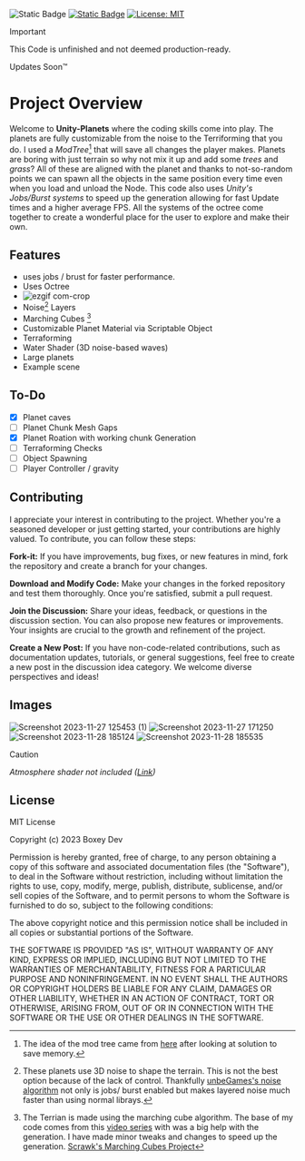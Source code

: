 ![Static Badge](https://img.shields.io/badge/Verson-2022.3.6f1-5300EB?style=for-the-badge&logo=Unity)
[![Static Badge](https://img.shields.io/badge/Version-0.0.1a-blue?style=for-the-badge)](https://github.com/B0XEY/Unity-Planets/releases)
[![License: MIT](https://img.shields.io/badge/License-MIT-yellow.svg?style=for-the-badge)](https://opensource.org/licenses/MIT)

> [!IMPORTANT]
> This Code is unfinished and not deemed production-ready.
> 
> Updates Soon™️

# Project Overview
Welcome to **Unity-Planets** where the coding skills come into play. The planets are fully customizable from the noise to the Terriforming that you do. I used a _ModTree_[^3] that will save all changes the player makes. Planets are boring with just terrain so why not mix it up and add some _trees_ and _grass_? All of these are aligned with the planet and thanks to not-so-random points we can spawn all the objects in the same position every time even when you load and unload the Node. This code also uses _Unity's Jobs/Burst systems_ to speed up the generation allowing for fast Update times and a higher average FPS. All the systems of the octree come together to create a wonderful place for the user to explore and make their own.

## Features
- uses jobs / brust for faster performance.
- Uses Octree
- ![ezgif com-crop](https://github.com/B0XEY/Unity-Planets/assets/94720404/36066c3d-04d4-4b35-8301-1211b252a285)
- Noise[^1] Layers
- Marching Cubes [^2]
- Customizable Planet Material via Scriptable Object
- Terraforming
- Water Shader (3D noise-based waves)
- Large planets
- Example scene

## To-Do
- [x] Planet caves
- [ ] Planet Chunk Mesh Gaps
- [x] Planet Roation with working chunk Generation
- [ ] Terraforming Checks
- [ ] Object Spawning
- [ ] Player Controller / gravity

## Contributing
I appreciate your interest in contributing to the project. Whether you're a seasoned developer or just getting started, your contributions are highly valued. To contribute, you can follow these steps:

**Fork-it:** If you have improvements, bug fixes, or new features in mind, fork the repository and create a branch for your changes.

**Download and Modify Code:** Make your changes in the forked repository and test them thoroughly. Once you're satisfied, submit a pull request.

**Join the Discussion:** Share your ideas, feedback, or questions in the discussion section. You can also propose new features or improvements. Your insights are crucial to the growth and refinement of the project.

**Create a New Post:** If you have non-code-related contributions, such as documentation updates, tutorials, or general suggestions, feel free to create a new post in the discussion idea category. We welcome diverse perspectives and ideas!


## Images
![Screenshot 2023-11-27 125453 (1)](https://github.com/B0XEY/Unity-Planets/assets/94720404/653b17cb-dea5-47c5-931c-d75676a9d38e)
![Screenshot 2023-11-27 171250](https://github.com/B0XEY/Unity-Planets/assets/94720404/35746674-2878-4632-9871-177dcb2a75f7)
![Screenshot 2023-11-28 185124](https://github.com/B0XEY/Unity-Planets/assets/94720404/a1f51629-b732-4cbe-a858-ecbf129b6cd8)
![Screenshot 2023-11-28 185535](https://github.com/B0XEY/Unity-Planets/assets/94720404/5128e387-2cfe-4a4b-a4b9-e138de3dda1a)

> [!CAUTION]
>*Atmosphere shader not included ([Link](https://assetstore.unity.com/packages/3d/environments/sci-fi/space-graphics-planets-124578))*

## License
MIT License

Copyright (c) 2023 Boxey Dev

Permission is hereby granted, free of charge, to any person obtaining a copy
of this software and associated documentation files (the "Software"), to deal
in the Software without restriction, including without limitation the rights
to use, copy, modify, merge, publish, distribute, sublicense, and/or sell
copies of the Software, and to permit persons to whom the Software is
furnished to do so, subject to the following conditions:

The above copyright notice and this permission notice shall be included in all
copies or substantial portions of the Software.

THE SOFTWARE IS PROVIDED "AS IS", WITHOUT WARRANTY OF ANY KIND, EXPRESS OR
IMPLIED, INCLUDING BUT NOT LIMITED TO THE WARRANTIES OF MERCHANTABILITY,
FITNESS FOR A PARTICULAR PURPOSE AND NONINFRINGEMENT. IN NO EVENT SHALL THE
AUTHORS OR COPYRIGHT HOLDERS BE LIABLE FOR ANY CLAIM, DAMAGES OR OTHER
LIABILITY, WHETHER IN AN ACTION OF CONTRACT, TORT OR OTHERWISE, ARISING FROM,
OUT OF OR IN CONNECTION WITH THE SOFTWARE OR THE USE OR OTHER DEALINGS IN THE
SOFTWARE.

[^1]: These planets use 3D noise to shape the terrain. This is not the best option because of the lack of control. Thankfully [unbeGames's noise algorithm](https://github.com/unbeGames/noise.git) not only is jobs/ burst enabled but makes layered noise much faster than using normal librays.
[^2]: The Terrian is made using the marching cube algorithm. The base of my code comes from this [video series](https://www.youtube.com/watch?v=dTdn3CC64sc&list=PLVsTSlfj0qsWt0qafrT6blp5yvchzO4ee) with was a big help with the generation. I have made minor tweaks and changes to speed up the generation. [Scrawk's Marching Cubes Project](https://github.com/Scrawk/Marching-Cubes)
[^3]: The idea of the mod tree came from [here](https://josebasierra.gitlab.io/VoxelPlanets) after looking at solution to save memory.
